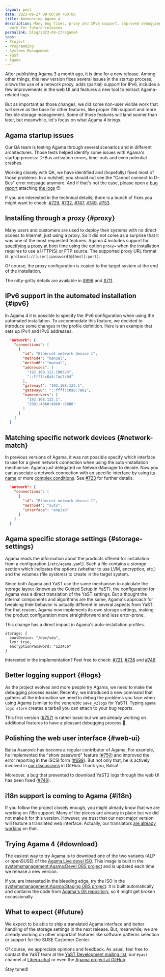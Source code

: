 ```yaml
---
layout: post
date: 2023-09-27 09:00:00 +00:00
title: Announcing Agama 4
description: Many bug fixes, proxy and IPv6 support, improved debugging tools and some preparation
  work for future releases
permalink: blog/2023-09-27/agama4
tags:
- Project
- Programming
- Systems Management
- YaST
- Agama
---
```


After publishing Agama 3 a month ago, it is time for a new release. Among other things, this new
version fixes several issues in the startup process, allows the use of a network proxy, adds
(partial) support for IPv6, includes a few improvements in the web UI and features a new tool to
extract Agama-related logs.

But as important as those changes, we did some non-user visible work that will serve as the base
for other features, like proper i18n support and more flexible storage management. Some of those
features will land sooner than later, but meanwhile, let's focus on what Agama 4 brings.

## Agama startup issues

Our QA team is testing Agama through several scenarios and in different architectures. Those tests
helped identify some issues with Agama's startup process: D-Bus activation errors, time-outs and
even potential crashes.

Working closely with QA, we have identified and (hopefully) fixed most of those problems. In a
nutshell, you should not see the "Cannot connect to D-Bus" error message anymore. And if that's not
the case, please open a [bug report](https://bugzilla.opensuse.org/) attaching [the logs](#logs)
:wink:

If you are interested in the technical details, there is a bunch of fixes you might want to check:
[#729](https://github.com/openSUSE/agama/pull/729),
[#732](https://github.com/openSUSE/agama/pull/732),
[#747](https://github.com/openSUSE/agama/pull/747),
[#749](https://github.com/openSUSE/agama/pull/749),
[#753](https://github.com/openSUSE/agama/pull/753).

## Installing through a proxy {#proxy}

Many users and customers are used to deploy their systems with no direct access to Internet, just
using a proxy. So it did not come as a surprise that it was one of the most requested features.
Agama 4 includes support for [specifying a proxy](https://github.com/openSUSE/agama/pull/696) at
boot time using the option `proxy=` when the installation requires to use a HTTP(S) or FTP source.
The supported proxy URL format is: `protocol://[user[:password]@]host[:port]`.

Of course, the proxy configuration is copied to the target system at the end of the installation.

The nitty-gritty details are available in [#696](https://github.com/openSUSE/agama/pull/696) and
[#711](https://github.com/openSUSE/agama/pull/711).

## IPv6 support in the automated installation {#ipv6}

In Agama 4 it is possible to specify the IPv6 configuration when using the automated installation.
To accommodate this feature, we decided to introduce some changes in the profile definition. Here is
an example that sets up IPv4 and IPv6 addresses.

```json
  "network": {
    "connections": [
      {
        "id": "Ethernet network device 1",
        "method4": "manual",
        "method6": "manual",
        "addresses": [
          "192.168.122.100/24",
          "::ffff:c0a8:7ac7/64"
        ],
        "gateway4": "192.168.122.1",
        "gateway6": "::ffff:c0a8:7a01",
        "nameservers": [
          "192.168.122.1",
          "2001:4860:4860::8888"
        ]
      }
    ]
  }
```

## Matching specific network devices {#network-match}

In previous versions of Agama, it was not possible specify which interface to use for a given
network connection when using the auto-installation mechanism: Agama just delegated on
NetworkManager to decide. Now you can associate a network connection with an specific interface by
using [its
name](https://github.com/openSUSE/agama/blob/2b3febaa788767e4c0b70bfbbad061f9941df50c/rust/agama-lib/share/profile.schema.json#L35)
or more [complex
conditions](https://github.com/openSUSE/agama/blob/2b3febaa788767e4c0b70bfbbad061f9941df50c/rust/agama-lib/share/profile.schema.json#L108-L145).
See [#723](https://github.com/openSUSE/agama/pull/723) for further details.

```json
  "network": {
    "connections": [
      {
        "id": "Ethernet network device 1",
        "method4": "auto",
        "interface": "enp1s0"
      }
    ]
  }
```

## Agama specific storage settings {#storage-settings}

Agama reads the information about the products offered for installation from a configuration
(`/etc/agama.yaml`). Such a file contains a *storage* section which indicates the options
(whether to use LVM, encryption, etc.) and the volumes (file systems) to create in the target
system.

Since both Agama and YaST use the same mechanism to calculate the storage layout (known as the
Guided Setup in YaST), the configuration for Agama was a direct translation of the YaST settings.
But althought the internal components and algorithms are the same, Agama's approach for tweaking
their behavior is actually different in several aspects from YaST. For that reason, Agama now
implements its own storage settings, making the product configuration more straightforward and
less error-prone.

This change has a direct impact in Agama's auto-installation profiles.

```jsonnet
storage: {
  bootDevice: "/dev/vda",
  lvm: true,
  encryptionPassword: "123456"
}
```
Interested in the implementation? Feel free to check:
[#721](https://github.com/openSUSE/agama/pull/721),
[#738](https://github.com/openSUSE/agama/pull/738) and
[#748](https://github.com/openSUSE/agama/pull/748).

## Better logging support {#logs}

As the project evolves and more people try Agama, we need to make the debugging process easier.
Recently, we introduced a new command that gathers all the information we need to debug the problems
you face when using Agama (similar to the venerable `save_y2logs` for YaST). Typing `agama logs
store` creates a tarball you can attach to your bug reports.

This first version ([#757](https://github.com/openSUSE/agama/pull/757)) is rather basic but we are
already working on additional features to have a pleasant debugging process :bug:.

## Polishing the web user interface {#web-ui}

Balsa Asanovic has become a regular contributor of Agama. For example, he implemented the "show
password" feature ([#750](https://github.com/openSUSE/agama/pull/750)) and improved the error
reporting in the iSCSI form ([#699](https://github.com/openSUSE/agama/pull/699)). But not only that,
he is actively involved in [our discussions](https://github.com/openSUSE/agama/discussions) in
GitHub. Thank you, Balsa!

Moreover, a bug that prevented to download YaST2 logs through the web UI has been fixed
([#746](https://github.com/openSUSE/agama/pull/746)).

## i18n support is coming to Agama {#i18n}

If you follow the project closely enough, you might already know that we are working on i18n
support. Many of the pieces are already in place but we did not make it for this version. However,
we trust that our next major version will feature a translated web interface. Actually, our
translators [are already working](https://l10n.opensuse.org/projects/agama/) on that.

## Trying Agama 4 {#download}

The easiest way to try Agama is to download one of the two variants (ALP or openSUSE) of the [Agama
Live devel
ISO](https://download.opensuse.org/repositories/systemsmanagement:/Agama:/Devel/images/iso/). This
image is built in the [systemsmanagement:Agama:Devel OBS
project](https://build.opensuse.org/package/show/systemsmanagement:Agama:Devel/agama-live) and is
updated each time we release a new version.

If you are interested in the bleeding edge, try the ISO in the [systemsmanagement:Agama:Staging OBS
project](https://build.opensuse.org/package/show/systemsmanagement:Agama:Staging/agama-live). It is
built automatically and contains the code from [Agama's Git
repository](https://github.com/openSUSE/agama), so it might get broken occassionally.

## What to expect {#future}

We expect to be able to ship a translated Agama interface and better handling of the storage
settings in the next release. But, meanwhile, we are already working on other important features
like software patterns selection or support for the SUSE Customer Center.

Of course, we appreciate opinions and feedback. As usual, feel free to contact the YaST team at the
[YaST Development mailing
list](https://lists.opensuse.org/archives/list/yast-devel@lists.opensuse.org/), our `#yast` channel
at [Libera.chat](https://libera.chat/) or even the [Agama project at
GitHub](https://github.com/openSUSE/agama).

Stay tuned!
